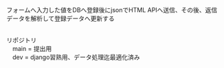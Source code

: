 フォームへ入力した値をDBへ登録後にjsonでHTML APIへ送信、その後、返信データを解析して登録データへ更新する<br><br>

リポジトリ<br>
　main = 提出用<br>
　dev = django習熟用、データ処理迄最適化済み
